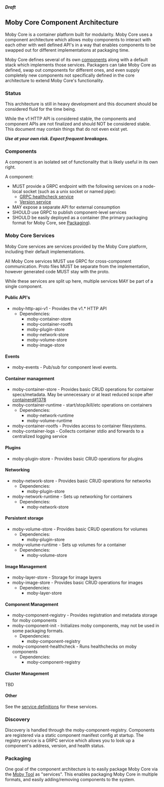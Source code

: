 ***Draft***

## Moby Core Component Architecture

Moby Core is a container platform built for modularity.
Moby Core uses a component architecture which allows moby components to interact
with each other with well defined API's in a way that enables components
to be swapped out for different implementations at packaging time.

Moby Core defines several of its own [components](#moby-core-services) along with
a default stack which implements those services. Packagers can take Moby Core as
defined, swap out components for different ones, and even supply completely new
components not specifically defined in the core architecture to extend
Moby Core's functionality.

### Status

This architecture is still in heavy development and this document should be considered fluid
for the time being.

While the v1 HTTP API is considered stable, the components and component APIs are not finalized
and should NOT be considered stable. This document may contain things that do not even exist yet.

***Use at your own risk. Expect frequent breakages.***

### Components

A component is an isolated set of functionality that is likely useful in its
own right.

A component:
- MUST provide a GRPC endpoint with the following services on a node-local socket (such as a unix socket or named pipe):
	- [GRPC healthcheck service](https://github.com/grpc/grpc/blob/master/doc/health-checking.md)
	- [Version service](services/component/version/v1)
- MAY expose a separate API for external consumption
- SHOULD use GRPC to publish component-level services
- SHOULD be easily deployed as a container (the primary packaging format for
Moby Core, see [Packaging](#Packaging)).

### Moby Core Services

Moby Core services are services provided by the Moby Core platform, including
their default implementations.

All Moby Core services MUST use GRPC for cross-component communication.
Proto files MUST be separate from the implementation, however generated
code MUST stay with the proto.

While these services are split up here, multiple services MAY be part of
a single component.

#### Public API's

- moby-http-api-v1 - Provides the v1.* HTTP API
	- Dependencies:
		- moby-container-store
		- moby-container-rootfs
		- moby-plugin-store
		- moby-network-store
		- moby-volume-store
		- moby-image-store

#### Events

- moby-events - Pub/sub for component level events.

#### Container management

- moby-container-store - Provides basic CRUD operations for container
specs/metadata. May be unnecessary or at least reduced scope after
[containerd#1378](https://github.com/containerd/containerd/pull/1378)
- moby-container-runtime - start/stop/kill/etc operations on containers
	- Dependencies:
		- moby-network-runtime
		- moby-volume-runtime
- moby-container-rootfs - Provides access to container filesystems.
- moby-container-logs - Collects container stdio and forwards to a centralized logging service

#### Plugins

- moby-plugin-store - Provides basic CRUD operations for plugins

#### Networking

- moby-network-store - Provides basic CRUD operations for networks
	- Dependencies:
		- moby-plugin-store
- moby-network-runtime - Sets up networking for containers
	- Dependencies:
		- moby-network-store

#### Persistent storage

- moby-volume-store - Provides basic CRUD operations for volumes
	- Dependencies:
		- moby-plugin-store
- moby-volume-runtime - Sets up volumes for a container
	- Dependencies:
		- moby-volume-store

#### Image Management

- moby-layer-store - Storage for image layers
- moby-image-store - Provides basic CRUD operations for images
	- Dependencies:
		- moby-layer-store

#### Component Management

- moby-component-registry - Provides registration and metadata storage for moby components
- moby-component-init - Initializes moby components, may not be used in some packaging formats.
	- Dependencies:
		- moby-component-registry
- moby-component-healthcheck - Runs healthchecks on moby components
	- Dependencies:
		- moby-component-registry

#### Cluster Management

TBD

#### Other

See the [service definitions](services) for these services.

### Discovery

Discovery is handled through the moby-component-registry.
Components are registered via a static component manifest config at startup.
The registry service is a GRPC service which allows you to look up a component's address,
version, and health status.

### Packaging

One goal of the component architecture is to easily package Moby Core via the
[Moby Tool](github.com/moby/tool) as "services". This enables packaging Moby
Core in multiple formats, and easily adding/removing components to the system.